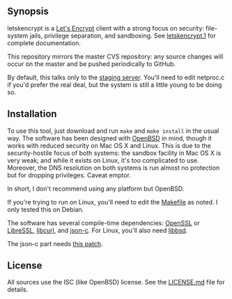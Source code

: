 ## Synopsis

letskencrypt is a [Let's Encrypt](https://letsencrypt.org) client with a
strong focus on security: file-system jails, privilege separation, and
sandboxing.  See [letskencrypt.1](letskencrypt.1) for complete
documentation.

This repository mirrors the master CVS repository: any source changes
will occur on the master and be pushed periodically to GitHub.

By default, this talks only to the [staging
server](https://community.letsencrypt.org/t/testing-against-the-lets-encrypt-staging-environment/6763).
You'll need to edit netproc.c if you'd prefer the real deal, but the
system is still a little young to be doing so.

## Installation

To use this tool, just download and run `make` and `make install` in the
usual way.  The software has been designed with
[OpenBSD](http://www.openbsd.org) in mind, though it works with reduced
security on Mac OS X and Linux.  This is due to the security-hostile
focus of both systems: the sandbox facility in Mac OS X is very weak;
and while it exists on Linux, it's too complicated to use.  Moreover,
the DNS resolution on both systems is run almost no protection but for
dropping privileges.  Caveat emptor.

In short, I don't recommend using any platform but OpenBSD.

If you're trying to run on Linux, you'll need to edit the
[Makefile](Makefile) as noted.  I only tested this on Debian.

The software has several compile-time dependencies:
[OpenSSL](https://openssl.org) or [LibreSSL](http://www.libressl.org),
[libcurl](https://curl.haxx.se/libcurl), and
[json-c](https://github.com/json-c/json-c).  For Linux, you'll also need
[libbsd](https://libbsd.freedesktop.org).

The json-c part needs [this
patch](https://marc.info/?l=openbsd-ports&m=146282275327867&w=2).

## License

All sources use the ISC (like OpenBSD) license.
See the [LICENSE.md](LICENSE.md) file for details.
